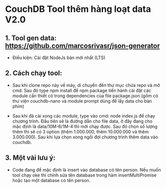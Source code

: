 # CouchDB Tool thêm hàng loạt data V2.0

## 1. Tool gen data: https://github.com/marcosrivasr/json-generator

+ Điều kiện: Cài đặt NodeJs bản mới nhất (LTS)

## 2. Cách chạy tool:

+ Sau khi clone repo này về máy, di chuyển đến thư mục chứa repo và mở cmd. Sau đó type npm install để npm package tiến hành cài đặt các module cần thiết có trong dependencies của file package.json (gồm có thư viện couchdb-nano và module prompt dùng để lấy data cho bàn phím)

+ Sau khi đã cài xong các module, type vào cmd: node index.js để chạy chương trình. Đầu tiên sẽ là đường dẫn cho file data, ở đây đang cho mặc định là data/10M-6/1M-4 thì mới chạy được. Sau đó chọn số lượng thêm thì sẽ có 3 option (thêm 1.000.000, thêm 10.000.000 và thêm 3.000.000). Sau khi lựa chọn xong ngồi đợi chương trình thêm data vào couchdb. 

## 3. Một vài lưu ý: 

+ Code đang để mặc định là insert vào database có tên person. Nếu muốn tool chạy oke thì chỉnh sửa tên database trong hàm insertMultiPromise hoặc tạo một database có tên person.
